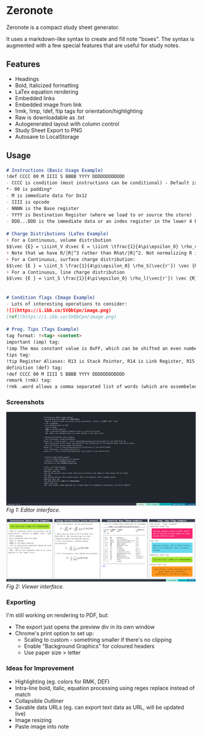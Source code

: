 # Zeronote
Zeronote is a compact study sheet generator.

It uses a markdown-like syntax to create and fill note "boxes". The syntax is augmented with a few special features that are useful for study notes.

## Features
- Headings
- Bold, Italicized formatting
- LaTex equation rendering
- Embedded links
- Embedded image from link
- !rmk, !imp, !def, !tip tags for orientation/highlighting
- Raw is downloadable as .txt
- Autogenerated layout with column control 
- Study Sheet Export to PNG
- Autosave to LocalStorage

## Usage

```md
# Instructions (Basic Usage Example)
!def CCCC 00 M IIII S BBBB YYYY DDDDDDDDDDDD
- CCCC is condition (most instructions can be conditional) - Default is ALWAYS, CCCC = 1110
*- 00 is padding*
- M is immediate data for Dx12
- IIII is opcode
- NNNN is the Base register
- YYYY is Destination Register (where we load to or source the store)
- DDD...DDD is the immediate data or an index register in the lower 4 bits

# Charge Distributions (LaTex Example)
+ For a Continuous, volume distribution
$$\vec {E} = \iiint_V d\vec E = \iiint \tfrac{1}{4\pi\epsilon_0} \rho_v(\vec{r'}) \vec {R}/R^3 dV' $$
+ Note that we have R/|R|^3 rather than Rhat/|R|^2. Not normalizing R in the numerator makes calculations easier.
+ For a Continuous, surface charge distribution:
$$\vec {E } = \iint_S \frac{1}{4\pi\epsilon_0} \rho_S(\vec{r'}) \vec {R}/R^3 dS'$$
+ For a Continuous, line charge distribution
$$\vec {E } = \int_S \frac{1}{4\pi\epsilon_0} \rho_l(\vec{r'}) \vec {R}/R^3 dl'$$


# Condition flags (Image Example)
- Lots of interesting operations to consider:
![](https://i.ibb.co/SVQbCpn/image.png)
[ref](https://i.ibb.co/SVQbCpn/image.png)

# Prog. Tips (Tags Example)
tag format: !<tag> <content>
important (imp) tag:
!imp The max constant value is 0xFF, which can be shifted an even number of times around a 32 bit value*
tips tag:
!tip Register Aliases: R13 is Stack Pointer, R14 is Link Register, R15 is program counter
definition (def) tag:
!def CCCC 00 M IIII S BBBB YYYY DDDDDDDDDDDD
remark (rmk) tag:
!rmk .word allows a comma separated list of words (which are assembeled, individually, into 32 bit numbers)
```

### Screenshots
![](2021-03-02-17-41-37.png)
*Fig 1: Editor interface.*

![](2021-03-02-17-42-01.png)
*Fig 2: Viewer interface.*

### Exporting
I'm still working on rendering to PDF, but:
- The export just opens the preview div in its own window
- Chrome's print option to set up:
  - Scaling to custom - something smaller if there's no clipping
  - Enable "Background Graphics" for coloured headers
  - Use paper size > letter


### Ideas for Improvement
* Highlighting (eg. colors for RMK, DEF)
* Intra-line bold, italic, equation processing using regex replace instead of match
* Collapsible Outliner
* Savable data URLs (eg. can export text data as URL, will be updated live)
* Image resizing
* Paste image into note